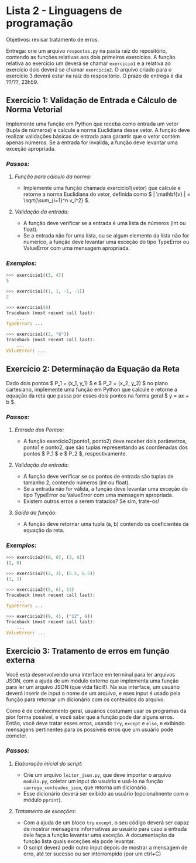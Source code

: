 # Lista 2 - Linguagens de programação

Objetivos: revisar tratamento de erros.

Entrega: crie um arquivo `respostas.py` na pasta raiz do repositório, contendo as
funções relativas aos dois primeiros exercícios. A função relativa ao exercício
um deverá se chamar `exercicio1` e a relativa ao exercício dois deverá se chamar
`exercicio2`. O arquivo criado para o exercício 3 deverá estar na raiz do
respositório. O prazo de entrega é dia ??/??, 23h59.

## Exercício 1: Validação de Entrada e Cálculo de Norma Vetorial

Implemente uma função em Python que receba como entrada um vetor (tupla de
números) e calcule a norma Euclidiana desse vetor. A função deve realizar
validações básicas de entrada para garantir que o vetor contém apenas números.
Se a entrada for inválida, a função deve levantar uma exceção apropriada.

### *Passos:*
1. *Função para cálculo da norma:*
    - Implemente uma função chamada exercicio1(vetor) que calcule e retorne
    a norma Euclidiana do vetor, definida como
    $ \| \mathbf{v} \| = \sqrt{\sum_{i=1}^n v_i^2} $.

2. *Validação da entrada:*
    - A função deve verificar se a entrada é uma lista de números (int ou float).
    - Se a entrada não for uma lista, ou se algum elemento da lista não for
    numérico, a função deve levantar uma exceção do tipo TypeError ou
    ValueError com uma mensagem apropriada.

### *Exemplos:*

```python
>>> exercicio1((3, 4))
5

>>> exercicio1((1, 1, -1, -1))
2

>>> exercicio1(9)
Traceback (most recent call last):
    ...
TypeError: ...

>>> exercicio1((2, "6"))
Traceback (most recent call last):
    ...
ValueError: ...
```

## Exercício 2: Determinação da Equação da Reta

Dado dois pontos $ P_1 = (x_1, y_1) $ e $ P_2 = (x_2, y_2) $ no plano
cartesiano, implemente uma função em Python que calcule e retorne a equação da
reta que passa por esses dois pontos na forma geral $ y = ax + b $.

### *Passos:*
1. *Entrada dos Pontos:*
    - A função exercicio2(ponto1, ponto2) deve receber dois parâmetros, ponto1 e
    ponto2, que são tuplas representando as coordenadas dos pontos $ P_1 $ e
    $ P_2 $, respectivamente.

2. *Validação da entrada:*
    - A função deve verificar se os pontos de entrada são tuplas de tamanho 2,
    contendo números (int ou float).
    - Se a entrada não for válida, a função deve levantar uma exceção do tipo
    TypeError ou ValueError com uma mensagem apropriada.
    - Existem outros erros a serem tratados? Se sim, trate-os!

3. *Saída da função:*
   - A função deve retornar uma tupla (a, b) contendo os coeficientes da equação
   da reta.

### *Exemplos:*

```python
>>> exercicio2((0, 0), (3, 6))
(2, 0)

>>> exercicio2((2, 3), (5.5, 6.5))
(1, 1)

>>> exercicio2((5, 6), 12)
Traceback (most recent call last):
    ...
TypeError: ...

>>> exercicio2((9, 4), ("12", 9))
Traceback (most recent call last):
    ...
ValueError: ...
```

## Exercício 3: Tratamento de erros em função externa

Você está desenvolvendo uma interface em terminal para ler arquivos JSON, com a
ajuda de um módulo externo que implementa uma função para ler um arquivo JSON
(que vida fácil!). Na sua interface, um usuário deverá inserir de input o nome
de um arquivo, e eses input é usado pela função para retornar um dicionário
com os conteúdos do arquivo.

Como é de conhecimento geral, usuários costumam usar os programas da pior forma
possível, e você sabe que a função pode dar alguns erros. Então, você deve tratar
esses erros, usando `try`, `except` e `else`, e exibindo mensagens pertinentes
para os possíveis erros que um usuário pode cometer.

### *Passos:*
1. *Elaboração inicial do script:*
    - Crie um arquivo `leitor_json.py`, que deve importar o arquivo `modulo.py`,
    coletar um input do usuário e usá-lo na função `carrega_conteudos_json`, que
    retorna um dicionário.
    - Esse dicionário deverá ser exibido ao usuário (opcionalmente com o módulo
    `pprint`).

2. *Tratamento de exceções:*
    - Com a ajuda de um bloco `try` `except`, o seu código deverá ser capaz de
    mostrar mensagens informativas ao usuário para caso a entrada dele faça a
    função levantar uma exceção. A documentação da função lista quais exceções
    ela pode levantar.
    - O script deverá pedir outro input depois de mostrar a mensagem de erro,
    até ter sucesso ou ser interrompido (por um ctrl+C)
